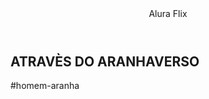 <!DOCTYPE html>                      <html lang="pt-br">                  <head>                                   <meta charset="UTF-8">               <meta name="viewport" content="width = device-width, initial -scale=1.∅">                    <title>Alura Flix</title>            <link rel="stylesheet" href="style.css">                    </head>                              <body>                                  <header>                              Alura Flix                          </header>                         <main>                                    <section class="chamada">                <div class="chamada -texto">                                           <h1>ATRAVÈS DO ARANHAVERSO</h1>                                  <p>#homem-aranha</p>             </div>                               <div>                                    <!--inserir o vìdeo aqui-->                                       </div>                            </section>                      </main>                              <footer>                            <body>                               </html>                                                     
